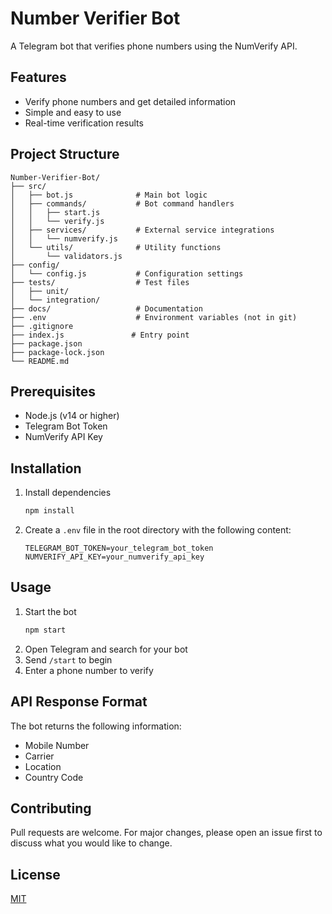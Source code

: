 # Number Verifier Bot

A Telegram bot that verifies phone numbers using the NumVerify API.

## Features
- Verify phone numbers and get detailed information
- Simple and easy to use
- Real-time verification results

## Project Structure
```
Number-Verifier-Bot/
├── src/
│   ├── bot.js              # Main bot logic
│   ├── commands/           # Bot command handlers
│   │   ├── start.js
│   │   └── verify.js
│   ├── services/           # External service integrations
│   │   └── numverify.js
│   └── utils/              # Utility functions
│       └── validators.js
├── config/
│   └── config.js           # Configuration settings
├── tests/                  # Test files
│   ├── unit/
│   └── integration/
├── docs/                   # Documentation
├── .env                    # Environment variables (not in git)
├── .gitignore
├── index.js               # Entry point
├── package.json
├── package-lock.json
└── README.md
```

## Prerequisites
- Node.js (v14 or higher)
- Telegram Bot Token
- NumVerify API Key

## Installation

1. Install dependencies
   ```bash
   npm install
   ```
2. Create a `.env` file in the root directory with the following content:
   ```
   TELEGRAM_BOT_TOKEN=your_telegram_bot_token
   NUMVERIFY_API_KEY=your_numverify_api_key
   ```

## Usage
1. Start the bot
   ```bash
   npm start
   ```
2. Open Telegram and search for your bot
3. Send `/start` to begin
4. Enter a phone number to verify

## API Response Format
The bot returns the following information:
- Mobile Number
- Carrier
- Location
- Country Code

## Contributing
Pull requests are welcome. For major changes, please open an issue first to discuss what you would like to change.

## License
[MIT](https://choosealicense.com/licenses/mit/)
